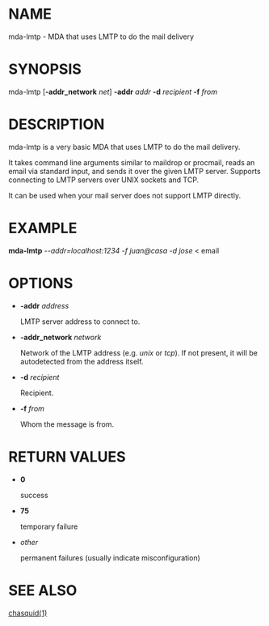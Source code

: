 # NAME

mda-lmtp - MDA that uses LMTP to do the mail delivery

# SYNOPSIS

mda-lmtp
\[**-addr\_network** _net_\]
**-addr** _addr_
**-d** _recipient_
**-f** _from_

# DESCRIPTION

mda-lmtp is a very basic MDA that uses LMTP to do the mail delivery.

It takes command line arguments similar to maildrop or procmail, reads an
email via standard input, and sends it over the given LMTP server.  Supports
connecting to LMTP servers over UNIX sockets and TCP.

It can be used when your mail server does not support LMTP directly.

# EXAMPLE

**mda-lmtp** _--addr=localhost:1234_ _-f juan@casa_ _-d jose_ < email

# OPTIONS

- **-addr** _address_

    LMTP server address to connect to.

- **-addr\_network** _network_

    Network of the LMTP address (e.g. _unix_ or _tcp_). If not present, it will
    be autodetected from the address itself.

- **-d** _recipient_

    Recipient.

- **-f** _from_

    Whom the message is from.

# RETURN VALUES

- **0**

    success

- **75**

    temporary failure

- _other_

    permanent failures (usually indicate misconfiguration)

# SEE ALSO

[chasquid(1)](chasquid.1.md)
